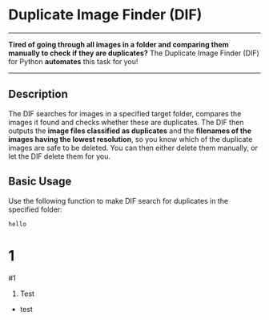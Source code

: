 # Duplicate Image Finder (DIF)
-----------------------------

**Tired of going through all images in a folder and comparing them manually to check if they are duplicates?**
The Duplicate Image Finder (DIF) for Python **automates** this task for you!

-------

Description
-------------

The DIF searches for images in a specified target folder, compares the images it found and checks whether these are duplicates. The DIF then outputs the **image files classified as duplicates** and the **filenames of the images having the lowest resolution**, so you know which of the duplicate images are safe to be deleted. You can then either delete them manually, or let the DIF delete them for you. 

Basic Usage
------------
Use the following function to make DIF search for duplicates in the specified folder:



``hello``

# 1

#1

1. Test

* test

